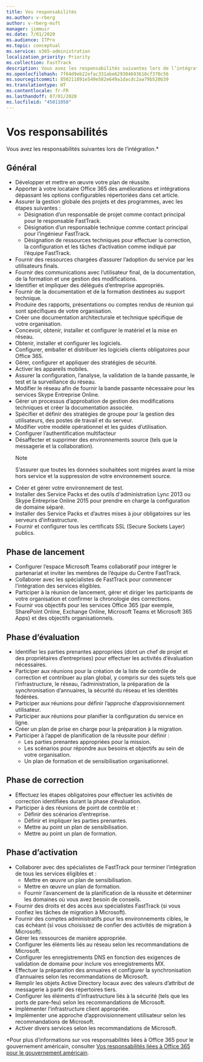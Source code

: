```yaml
---
title: Vos responsabilités
ms.author: v-rberg
author: v-rberg-msft
manager: jimmuir
ms.date: 7/01/2020
ms.audience: ITPro
ms.topic: conceptual
ms.service: o365-administration
localization_priority: Priority
ms.collection: FastTrack
description: Vous avez les responsabilités suivantes lors de l’intégration.
ms.openlocfilehash: 7f64d9eb22efac331abe629304693618cf370c56
ms.sourcegitcommit: 850211891e549e582e649a1dacdc2aa79b520b39
ms.translationtype: HT
ms.contentlocale: fr-FR
ms.lasthandoff: 07/01/2020
ms.locfileid: "45011058"
---
```

# <a name="your-responsibilities"></a>Vos responsabilités

Vous avez les responsabilités suivantes lors de l’intégration.\*
  
## <a name="general"></a>Général

- Développer et mettre en œuvre votre plan de réussite.
- Apporter à votre locataire Office 365 des améliorations et intégrations dépassant les options configurables répertoriées dans cet article.  
- Assurer la gestion globale des projets et des programmes, avec les étapes suivantes : 
  - Désignation d’un responsable de projet comme contact principal pour le responsable FastTrack.
  - Désignation d’un responsable technique comme contact principal pour l’ingénieur FastTrack.
  - Désignation de ressources techniques pour effectuer la correction, la configuration et les tâches d’activation comme indiqué par l’équipe FastTrack. 
- Fournir des ressources chargées d’assurer l’adoption du service par les utilisateurs finals. 
- Fournir des communications avec l’utilisateur final, de la documentation, de la formation et une gestion des modifications.
- Identifier et impliquer des délégués d’entreprise appropriés.  
- Fournir de la documentation et de la formation destinées au support technique.  
- Produire des rapports, présentations ou comptes rendus de réunion qui sont spécifiques de votre organisation. 
- Créer une documentation architecturale et technique spécifique de votre organisation.   
- Concevoir, obtenir, installer et configurer le matériel et la mise en réseau.   
- Obtenir, installer et configurer les logiciels.  
- Configurer, emballer et distribuer les logiciels clients obligatoires pour Office 365.  
- Gérer, configurer et appliquer des stratégies de sécurité.
- Activer les appareils mobiles.
- Assurer la configuration, l’analyse, la validation de la bande passante, le test et la surveillance du réseau. 
- Modifier le réseau afin de fournir la bande passante nécessaire pour les services Skype Entreprise Online. 
- Gérer un processus d’approbation de gestion des modifications techniques et créer la documentation associée.  
- Spécifier et définir des stratégies de groupe pour la gestion des utilisateurs, des postes de travail et du serveur. 
- Modifier votre modèle opérationnel et les guides d’utilisation. 
- Configurer l’authentification multifacteur  
- Désaffecter et supprimer des environnements source (tels que la messagerie et la collaboration). 
    > [!NOTE]
    > S’assurer que toutes les données souhaitées sont migrées avant la mise hors service et la suppression de votre environnement source. 
- Créer et gérer votre environnement de test.  
- Installer des Service Packs et des outils d'administration Lync 2013 ou Skype Entreprise Online 2015 pour prendre en charge la configuration de domaine séparé.
- Installer des Service Packs et d’autres mises à jour obligatoires sur les serveurs d’infrastructure. 
- Fournir et configurer tous les certificats SSL (Secure Sockets Layer) publics. 
    
## <a name="initiate-phase"></a>Phase de lancement

- Configurer l’espace Microsoft Teams collaboratif pour intégrer le partenariat et inviter les membres de l’équipe du Centre FastTrack.   
- Collaborer avec les spécialistes de FastTrack pour commencer l’intégration des services éligibles.    
- Participer à la réunion de lancement, gérer et diriger les participants de votre organisation et confirmer la chronologie des corrections.   
- Fournir vos objectifs pour les services Office 365 (par exemple, SharePoint Online, Exchange Online, Microsoft Teams et Microsoft 365 Apps) et des objectifs organisationnels.
    
## <a name="assess-phase"></a>Phase d’évaluation

- Identifier les parties prenantes appropriées (dont un chef de projet et des propriétaires d’entreprises) pour effectuer les activités d’évaluation nécessaires.    
- Participer aux réunions pour la création de la liste de contrôle de correction et contribuer au plan global, y compris sur des sujets tels que l’infrastructure, le réseau, l’administration, la préparation de la synchronisation d’annuaires, la sécurité du réseau et les identités fédérées.   
- Participer aux réunions pour définir l’approche d’approvisionnement utilisateur.  
- Participer aux réunions pour planifier la configuration du service en ligne.    
- Créer un plan de prise en charge pour la préparation à la migration. 
- Participer à l’appel de planification de la réussite pour définir :   
  - Les parties prenantes appropriées pour la mission.  
  - Les scénarios pour répondre aux besoins et objectifs au sein de votre organisation.
  - Un plan de formation et de sensibilisation organisationnel.
    
## <a name="remediate-phase"></a>Phase de correction

- Effectuez les étapes obligatoires pour effectuer les activités de correction identifiées durant la phase d’évaluation. 
- Participer à des réunions de point de contrôle et : 
  - Définir des scénarios d’entreprise.   
  - Définir et impliquer les parties prenantes.
  - Mettre au point un plan de sensibilisation. 
  - Mettre au point un plan de formation.
    
## <a name="enable-phase"></a>Phase d’activation

- Collaborer avec des spécialistes de FastTrack pour terminer l’intégration de tous les services éligibles et :  
  - Mettre en œuvre un plan de sensibilisation.  
  - Mettre en œuvre un plan de formation. 
  - Fournir l’avancement de la planification de la réussite et déterminer les domaines où vous avez besoin de conseils.
- Fournir des droits et des accès aux spécialistes FastTrack (si vous confiez les tâches de migration à Microsoft).  
- Fournir des comptes administratifs pour les environnements cibles, le cas échéant (si vous choisissez de confier des activités de migration à Microsoft).   
- Gérer les ressources de manière appropriée.   
- Configurer les éléments liés au réseau selon les recommandations de Microsoft.  
- Configurer les enregistrements DNS en fonction des exigences de validation de domaine pour inclure vos enregistrements MX.   
- Effectuer la préparation des annuaires et configurer la synchronisation d’annuaires selon les recommandations de Microsoft.
- Remplir les objets Active Directory locaux avec des valeurs d’attribut de messagerie à partir des répertoires tiers.   
- Configurer les éléments d'infrastructure liés à la sécurité (tels que les ports de pare-feu) selon les recommandations de Microsoft.
- Implémenter l’infrastructure client appropriée.  
- Implémenter une approche d’approvisionnement utilisateur selon les recommandations de Microsoft.  
- Activer divers services selon les recommandations de Microsoft.  
    
\*Pour plus d’informations sur vos responsabilités liées à Office 365 pour le gouvernement américain, consulter [Vos responsabilités liées à Office 365 pour le gouvernement américain](US-Gov-appendix-your-responsibilities.md).
  